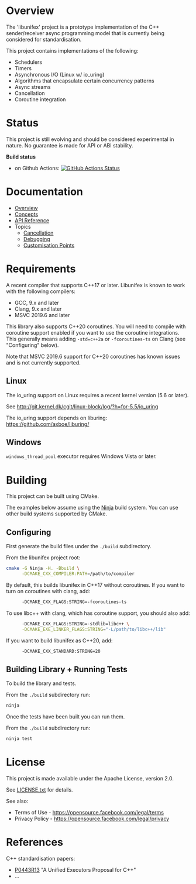 # Overview

The 'libunifex' project is a prototype implementation of the C++ sender/receiver
async programming model that is currently being considered for standardisation.

This project contains implementations of the following:
* Schedulers
* Timers
* Asynchronous I/O (Linux w/ io_uring)
* Algorithms that encapsulate certain concurrency patterns
* Async streams
* Cancellation
* Coroutine integration

# Status

This project is still evolving and should be considered experimental in nature. No guarantee is made for API or ABI stability.

**Build status**
- on Github Actions: [![GitHub Actions Status](https://github.com/facebookexperimental/libunifex/workflows/libunifex%20CI/badge.svg?branch=master)](https://github.com/facebookexperimental/libunifex/actions)

# Documentation

* [Overview](doc/overview.md)
* [Concepts](doc/concepts.md)
* [API Reference](doc/api_reference.md)
* Topics
  * [Cancellation](doc/cancellation.md)
  * [Debugging](doc/debugging.md)
  * [Customisation Points](doc/customisation_points.md)

# Requirements

A recent compiler that supports C++17 or later. Libunifex is known to work
with the following compilers:

* GCC, 9.x and later
* Clang, 9.x and later
* MSVC 2019.6 and later

This library also supports C++20 coroutines. You will need to compile with
coroutine support enabled if you want to use the coroutine integrations.
This generally means adding `-std=c++2a` or `-fcoroutines-ts` on Clang (see "Configuring" below).

Note that MSVC 2019.6 support for C++20 coroutines has known issues and is not
currently supported.

## Linux

The io_uring support on Linux requires a recent kernel version
(5.6 or later).

See http://git.kernel.dk/cgit/linux-block/log/?h=for-5.5/io_uring

The io_uring support depends on liburing: https://github.com/axboe/liburing/

## Windows

`windows_thread_pool` executor requires Windows Vista or later.

# Building

This project can be built using CMake.

The examples below assume using the [Ninja](https://ninja-build.org/) build system.
You can use other build systems supported by CMake.

## Configuring

First generate the build files under the `./build` subdirectory.

From the libunifex project root:

```sh
cmake -G Ninja -H. -Bbuild \
      -DCMAKE_CXX_COMPILER:PATH=/path/to/compiler
```

By default, this builds libunifex in C++17 without coroutines. If you want
to turn on coroutines with clang, add:

```sh
      -DCMAKE_CXX_FLAGS:STRING=-fcoroutines-ts
```

To use libc++ with clang, which has coroutine support, you should also add:

```sh
      -DCMAKE_CXX_FLAGS:STRING=-stdlib=libc++ \
      -DCMAKE_EXE_LINKER_FLAGS:STRING="-L/path/to/libc++/lib"
```

If you want to build libunifex as C++20, add:

```sh
      -DCMAKE_CXX_STANDARD:STRING=20
```

## Building Library + Running Tests

To build the library and tests.

From the `./build` subdirectory run:
```sh
ninja
```

Once the tests have been built you can run them.

From the `./build` subdirectory run:
```sh
ninja test
```

# License

This project is made available under the Apache License, version 2.0.

See [LICENSE.txt](license.txt) for details.

See also:
* Terms of Use - https://opensource.facebook.com/legal/terms
* Privacy Policy - https://opensource.facebook.com/legal/privacy

# References

C++ standardisation papers:
* [P0443R13](https://wg21.link/P0443R13) "A Unified Executors Proposal for C++"
* ...
